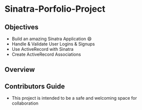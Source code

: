 # Sinatra-Porfolio-Project

## Objectives

- Build an amazing Sinatra Application :smile:
- Handle & Validate User Logins & Signups
- Use ActiveRecord with Sinatra
- Create ActiveRecord Associations

## Overview


## Contributors Guide
- This project is intended to be a safe and welcoming space for collaboration